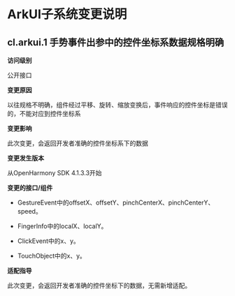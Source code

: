 # ArkUI子系统变更说明

## cl.arkui.1 手势事件出参中的控件坐标系数据规格明确

**访问级别**

公开接口

**变更原因**

以往规格不明确，组件经过平移、旋转、缩放变换后，事件响应的控件坐标是错误的，不能对应到控件坐标系

**变更影响**

此次变更，会返回开发者准确的控件坐标系下的数据

**变更发生版本**

从OpenHarmony SDK 4.1.3.3开始

**变更的接口/组件**

* GestureEvent中的offsetX、offsetY、pinchCenterX、pinchCenterY、speed。

* FingerInfo中的localX、localY。

* ClickEvent中的x、y。

* TouchObject中的x、y。

**适配指导**

此次变更，会返回开发者准确的控件坐标下的数据，无需新增适配。
